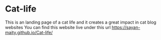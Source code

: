 # Cat-life
This is an landing page of a cat life and it creates a great impact in cat blog websites 
You can find this website live under this url
https://sayan-maity.github.io/Cat-life/
